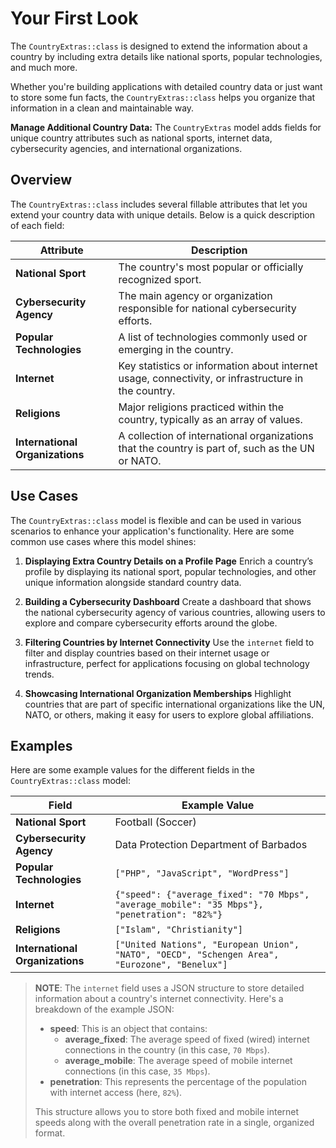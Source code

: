 # Your First Look

The `CountryExtras::class` is designed to extend the information about a country by including extra details like national sports, popular technologies, and much more.

Whether you're building applications with detailed country data or just want to store some fun facts, the `CountryExtras::class` helps you organize that information in a clean and maintainable way.

**Manage Additional Country Data:** The `CountryExtras` model adds fields for unique country attributes such as national sports, internet data, cybersecurity agencies, and international organizations.

## Overview

The `CountryExtras::class` includes several fillable attributes that let you extend your country data with unique details. Below is a quick description of each field:

| Attribute                 | Description                                                                 |
|---------------------------|-----------------------------------------------------------------------------|
| **National Sport**         | The country's most popular or officially recognized sport.                   |
| **Cybersecurity Agency**   | The main agency or organization responsible for national cybersecurity efforts. |
| **Popular Technologies**   | A list of technologies commonly used or emerging in the country.             |
| **Internet**               | Key statistics or information about internet usage, connectivity, or infrastructure in the country. |
| **Religions**              | Major religions practiced within the country, typically as an array of values. |
| **International Organizations** | A collection of international organizations that the country is part of, such as the UN or NATO. |

## Use Cases

The `CountryExtras::class` model is flexible and can be used in various scenarios to enhance your application's functionality. Here are some common use cases where this model shines:

1. **Displaying Extra Country Details on a Profile Page**
   Enrich a country’s profile by displaying its national sport, popular technologies, and other unique information alongside standard country data.

2. **Building a Cybersecurity Dashboard**
   Create a dashboard that shows the national cybersecurity agency of various countries, allowing users to explore and compare cybersecurity efforts around the globe.

3. **Filtering Countries by Internet Connectivity**
   Use the `internet` field to filter and display countries based on their internet usage or infrastructure, perfect for applications focusing on global technology trends.

4. **Showcasing International Organization Memberships**
   Highlight countries that are part of specific international organizations like the UN, NATO, or others, making it easy for users to explore global affiliations.

## Examples

Here are some example values for the different fields in the `CountryExtras::class` model:

| Field                    | Example Value                                                                                             |
|--------------------------|-----------------------------------------------------------------------------------------------------------|
| **National Sport**        | Football (Soccer)                                                                                         |
| **Cybersecurity Agency**  | Data Protection Department of Barbados                                                                    |
| **Popular Technologies**  | `["PHP", "JavaScript", "WordPress"]`                                                                      |
| **Internet**              | `{"speed": {"average_fixed": "70 Mbps", "average_mobile": "35 Mbps"}, "penetration": "82%"}`              |
| **Religions**             | `["Islam", "Christianity"]`                                                                               |
| **International Organizations** | `["United Nations", "European Union", "NATO", "OECD", "Schengen Area", "Eurozone", "Benelux"]`      |


> **NOTE**:
> The `internet` field uses a JSON structure to store detailed information about a country's internet connectivity. Here's a breakdown of the example JSON:
>
> - **speed**: This is an object that contains:
>   - **average_fixed**: The average speed of fixed (wired) internet connections in the country (in this case, `70 Mbps`).
>   - **average_mobile**: The average speed of mobile internet connections (in this case, `35 Mbps`).
> - **penetration**: This represents the percentage of the population with internet access (here, `82%`).
>
> This structure allows you to store both fixed and mobile internet speeds along with the overall penetration rate in a single, organized format.
